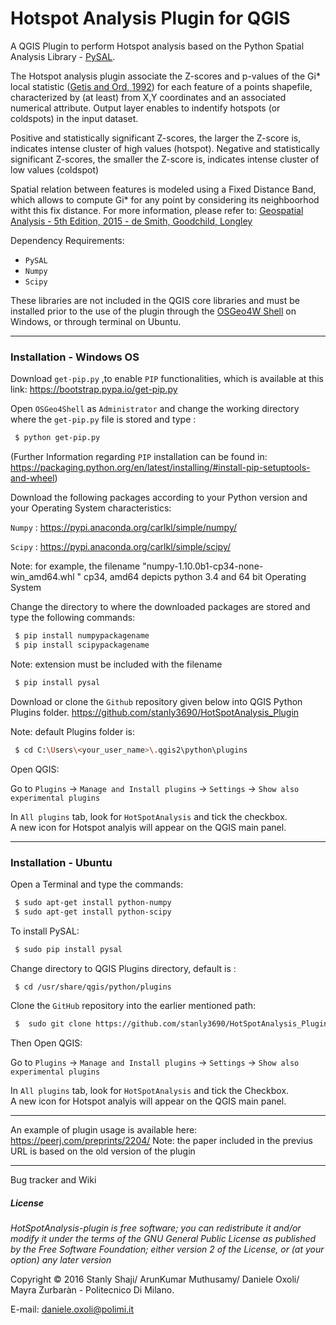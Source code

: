 # Hotspot Analysis Plugin for QGIS

A QGIS Plugin to perform Hotspot analysis based on the Python Spatial Analysis Library - [PySAL]. 

The Hotspot analysis plugin associate the Z-scores and p-values of the Gi* local statistic ([Getis and Ord, 1992]) for each feature of a points shapefile, characterized by (at least) from X,Y coordinates and an associated numerical attribute. Output layer enables to indentify hotspots (or coldspots) in the input dataset. 

Positive and statistically significant Z-scores, the larger the Z-score is, indicates intense cluster of high values (hotspot). Negative and statistically significant Z-scores, the smaller the Z-score is, indicates intense cluster of low values (coldspot)

Spatial relation between features is modeled using a Fixed Distance Band, which allows to compute Gi* for any point by considering its neighboorhod witht this fix distance. For more information, please refer to: [Geospatial Analysis - 5th Edition, 2015 - de Smith, Goodchild, Longley]

Dependency Requirements:

  - `PySAL`
  - `Numpy`
  - `Scipy`

These libraries are not included in the QGIS core libraries and must be installed prior to the use of the plugin through the [OSGeo4W Shell] on Windows, or through terminal on Ubuntu. 
___
### Installation - Windows OS

Download `get-pip.py` ,to enable `PIP` functionalities, which is available at this link: <https://bootstrap.pypa.io/get-pip.py> 

Open `OSGeo4Shell` as `Administrator` and change the working directory where the `get-pip.py` file is stored and type :
```sh
 $ python get-pip.py
```
(Further Information regarding `PIP` installation can be found in:
https://packaging.python.org/en/latest/installing/#install-pip-setuptools-and-wheel)

Download the following packages according to your Python version and your Operating System characteristics:
 
 `Numpy` : https://pypi.anaconda.org/carlkl/simple/numpy/ 

 `Scipy` : https://pypi.anaconda.org/carlkl/simple/scipy/ 
 
 Note: for example, the filename "numpy-1.10.0b1-cp34-none-win_amd64.whl " cp34, amd64 depicts python 3.4 and 64 bit Operating System

Change the directory to where the downloaded packages are stored and type the following commands:

```sh
 $ pip install numpypackagename
 $ pip install scipypackagename
```
Note: extension must be included with the filename
```sh
 $ pip install pysal
```

Download or clone the `Github` repository given below into QGIS Python Plugins folder.
https://github.com/stanly3690/HotSpotAnalysis_Plugin 

Note: default Plugins folder is:
```sh
 $ cd C:\Users\<your_user_name>\.qgis2\python\plugins
``` 
Open QGIS:

Go to `Plugins` -> `Manage and Install plugins` -> `Settings` -> `Show also experimental plugins` 

In `All plugins` tab, look for `HotSpotAnalysis` and tick the checkbox.  
A new icon for Hotspot analyis will appear on the QGIS main panel.
___
### Installation - Ubuntu

Open a Terminal and type the commands:
```sh
 $ sudo apt-get install python-numpy
 $ sudo apt-get install python-scipy 
```
To install PySAL:
```sh
 $ sudo pip install pysal
```
Change directory to QGIS Plugins directory, default is : 
```sh
 $ cd /usr/share/qgis/python/plugins 
``` 
Clone the `GitHub` repository into the earlier mentioned path:
```sh
 $  sudo git clone https://github.com/stanly3690/HotSpotAnalysis_Plugin 
```
Then Open QGIS:

Go to `Plugins` -> `Manage and Install plugins` -> `Settings` -> `Show also experimental plugins` 

In `All plugins` tab, look for `HotSpotAnalysis` and tick the Checkbox.  
A new icon for Hotspot analyis will appear on the QGIS main panel.
___

An example of plugin usage is available here: https://peerj.com/preprints/2204/
Note: the paper included in the previus URL is based on the old version of the plugin
___
Bug tracker and Wiki

##### License

_HotSpotAnalysis-plugin is free software; you can redistribute it and/or modify it under the terms of the GNU General Public License as published by the Free Software Foundation; either version 2 of the License, or (at your option) any later version_

Copyright © 2016 Stanly Shaji/ ArunKumar Muthusamy/ Daniele Oxoli/ Mayra Zurbaràn - Politecnico Di Milano.

E-mail: daniele.oxoli@polimi.it

 [PySAL]: <http://pysal.readthedocs.io/en/v1.11.0/#>
 [Getis and Ord, 1992]: <http://onlinelibrary.wiley.com/doi/10.1111/j.1538-4632.1992.tb00261.x/full>
 [Geospatial Analysis - 5th Edition, 2015 - de Smith, Goodchild, Longley]: <http://www.spatialanalysisonline.com/HTML/index.html?local_indicators_of_spatial_as.htm>
 [OSGeo4W Shell]:<http://trac.osgeo.org/osgeo4w/>
